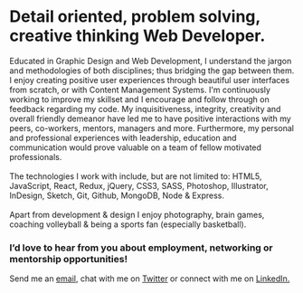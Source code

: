 # Detail oriented, problem solving, creative thinking Web Developer.

<p>
Educated in Graphic Design and Web Development, I understand the jargon and methodologies of both disciplines; thus bridging the gap between them. I enjoy creating positive user experiences through beautiful user interfaces from scratch, or with Content Management Systems. I'm continuously working to improve my skillset and I encourage and follow through on feedback regarding my code. My inquisitiveness, integrity, creativity and overall friendly demeanor have led me to have positive interactions with my peers, co-workers, mentors, managers and more. Furthermore, my personal and professional experiences with leadership, education and communication would prove valuable on a team of fellow motivated professionals.
<br /><br />
The technologies I work with include, but are not limited to: HTML5, JavaScript, React, Redux, jQuery, CSS3, SASS, Photoshop, Illustrator, InDesign, Sketch, Git, Github, MongoDB, Node & Express. 
<br /><br />
Apart from development & design I enjoy photography, brain games, coaching volleyball & being a sports fan (especially basketball).
</p>

### I’d love to hear from you about employment, networking or mentorship opportunities!
<p>
  Send me an <a href='mailto:alieva.inc@gmail.com'>email</a>, chat with me on <a href='https://twitter.com/thatgirlt0nii'>Twitter</a> or connect with me on <a href='https://www.linkedin.com/in/alishaevans/'>LinkedIn.
</p>
